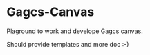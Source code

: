# Gagcs-Canvas

Plaground to work and develope Gagcs canvas.

Should provide templates and more doc :-)